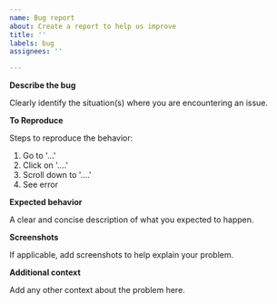 ```yaml
---
name: Bug report
about: Create a report to help us improve
title: ''
labels: bug
assignees: ''

---
```


**Describe the bug**

Clearly identify the situation(s) where you are encountering an issue.

**To Reproduce**

Steps to reproduce the behavior:
1. Go to '...'
2. Click on '....'
3. Scroll down to '....'
4. See error

**Expected behavior**

A clear and concise description of what you expected to happen.

**Screenshots**

If applicable, add screenshots to help explain your problem.

**Additional context**

Add any other context about the problem here.
